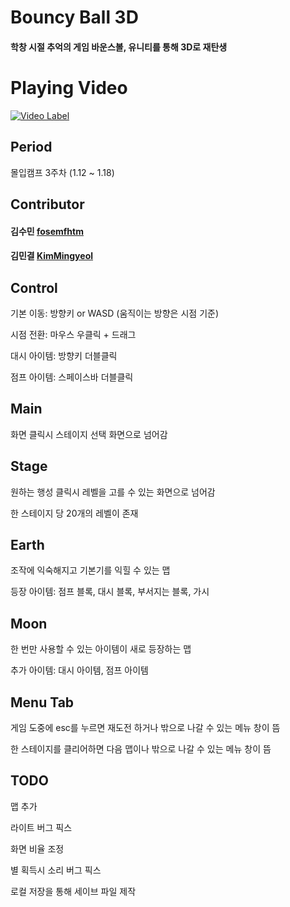 # Bouncy Ball 3D
#### 학창 시절 추억의 게임 바운스볼, 유니티를 통해 3D로 재탄생

# Playing Video
[![Video Label](http://img.youtube.com/vi/DfWr55jo9bA/0.jpg)](https://youtu.be/DfWr55jo9bA)
## Period
몰입캠프 3주차 (1.12 ~ 1.18)

## Contributor

#### 김수민 [fosemfhtm](https://github.com/fosemfhtm)

#### 김민결 [KimMingyeol](https://github.com/KimMingyeol)

## Control 
기본 이동: 방향키 or WASD (움직이는 방향은 시점 기준)

시점 전환: 마우스 우클릭 + 드래그

대시 아이템: 방향키 더블클릭

점프 아이템: 스페이스바 더블클릭

## Main
화면 클릭시 스테이지 선택 화면으로 넘어감

## Stage
원하는 행성 클릭시 레벨을 고를 수 있는 화면으로 넘어감

한 스테이지 당 20개의 레벨이 존재

## Earth
조작에 익숙해지고 기본기를 익힐 수 있는 맵

등장 아이템: 점프 블록, 대시 블록, 부서지는 블록, 가시

## Moon 
한 번만 사용할 수 있는 아이템이 새로 등장하는 맵

추가 아이템: 대시 아이템, 점프 아이템


## Menu Tab 
게임 도중에 esc를 누르면 재도전 하거나 밖으로 나갈 수 있는 메뉴 창이 뜸

한 스테이지를 클리어하면 다음 맵이나 밖으로 나갈 수 있는 메뉴 창이 뜸

## TODO
맵 추가

라이트 버그 픽스

화면 비율 조정

별 획득시 소리 버그 픽스

로컬 저장을 통해 세이브 파일 제작
